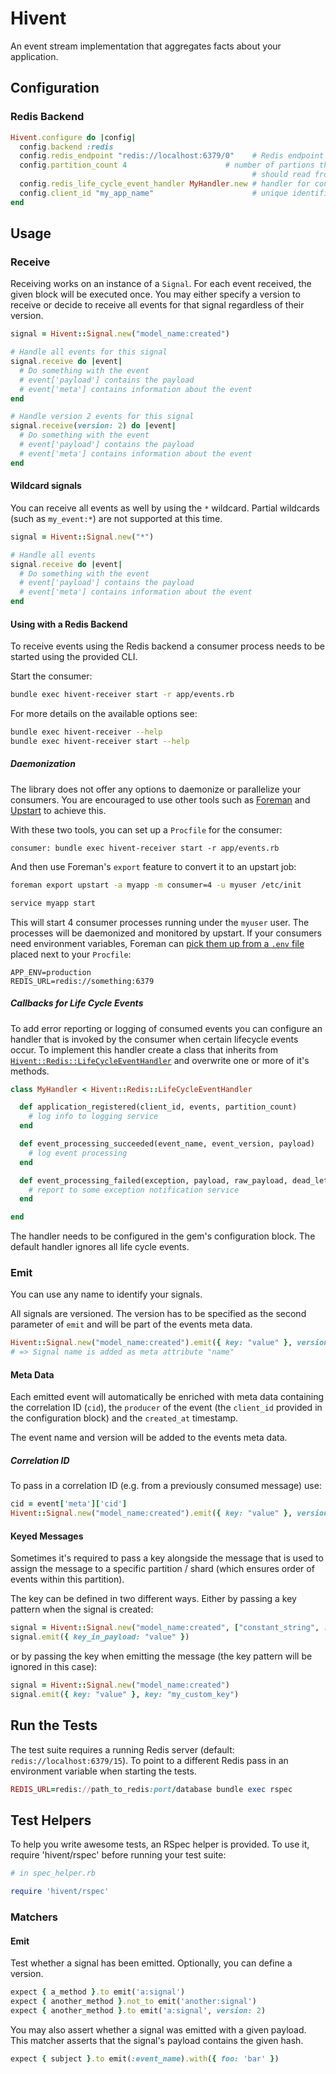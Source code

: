 # Hivent

An event stream implementation that aggregates facts about your application.

## Configuration

### Redis Backend

```ruby
Hivent.configure do |config|
  config.backend :redis
  config.redis_endpoint "redis://localhost:6379/0"    # Redis endpoint
  config.partition_count 4                      # number of partions this application (identified by client_id)
                                                      # should read from
  config.redis_life_cycle_event_handler MyHandler.new # handler for consumption life cycle events
  config.client_id "my_app_name"                      # unique identifier for this application
end
```

## Usage

### Receive

Receiving works on an instance of a `Signal`. For each event received, the given block will be executed once.
You may either specify a version to receive or decide to receive all events for that signal regardless of their version.

```ruby
signal = Hivent::Signal.new("model_name:created")

# Handle all events for this signal
signal.receive do |event|
  # Do something with the event
  # event['payload'] contains the payload
  # event['meta'] contains information about the event
end

# Handle version 2 events for this signal
signal.receive(version: 2) do |event|
  # Do something with the event
  # event['payload'] contains the payload
  # event['meta'] contains information about the event
end
```

#### Wildcard signals

You can receive all events as well by using the `*` wildcard. Partial wildcards (such as `my_event:*`) are not supported at this time.

```ruby
signal = Hivent::Signal.new("*")

# Handle all events
signal.receive do |event|
  # Do something with the event
  # event['payload'] contains the payload
  # event['meta'] contains information about the event
end
```

#### Using with a Redis Backend

To receive events using the Redis backend a consumer process needs to be started using the provided CLI.

Start the consumer:

```bash
bundle exec hivent-receiver start -r app/events.rb
```

For more details on the available options see:

```bash
bundle exec hivent-receiver --help
bundle exec hivent-receiver start --help
```

##### Daemonization
The library does not offer any options to daemonize or parallelize your consumers. You are encouraged to use other tools such as [Foreman](https://ddollar.github.io/foreman/) and [Upstart](http://upstart.ubuntu.com) to achieve this.

With these two tools, you can set up a `Procfile` for the consumer:

```
consumer: bundle exec hivent-receiver start -r app/events.rb
```

And then use Foreman's `export` feature to convert it to an upstart job:

```bash
foreman export upstart -a myapp -m consumer=4 -u myuser /etc/init

service myapp start
```

This will start 4 consumer processes running under the `myuser` user. The processes will be daemonized and monitored by upstart.
If your consumers need environment variables, Foreman can [pick them up from a `.env` file](https://ddollar.github.io/foreman/#ENVIRONMENT) placed next to your `Procfile`:

```
APP_ENV=production
REDIS_URL=redis://something:6379
```

##### Callbacks for Life Cycle Events

To add error reporting or logging of consumed events you can configure an handler that is invoked by the consumer when certain lifecycle events occur.
To implement this handler create a class that inherits from [`Hivent::Redis::LifeCycleEventHandler`](lib/hivent/redis/life_cycle_event_handler.rb) and overwrite one or more of it's methods.

```ruby
class MyHandler < Hivent::Redis::LifeCycleEventHandler

  def application_registered(client_id, events, partition_count)
    # log info to logging service
  end

  def event_processing_succeeded(event_name, event_version, payload)
    # log event processing
  end

  def event_processing_failed(exception, payload, raw_payload, dead_letter_queue_name)
    # report to some exception notification service
  end

end
```

The handler needs to be configured in the gem's configuration block. The default handler ignores all life cycle events.

### Emit

You can use any name to identify your signals.

All signals are versioned. The version has to be specified as the second parameter of `emit` and will be part of the events meta data.

```ruby
Hivent::Signal.new("model_name:created").emit({ key: "value" }, version: 1)
# => Signal name is added as meta attribute "name"
```

#### Meta Data

Each emitted event will automatically be enriched with meta data containing the correlation ID (`cid`), the `producer` of the event (the `client_id` provided in the configuration block) and the `created_at` timestamp.

The event name and version will be added to the events meta data.

##### Correlation ID

To pass in a correlation ID (e.g. from a previously consumed message) use:

```ruby
cid = event['meta']['cid']
Hivent::Signal.new("model_name:created").emit({ key: "value" }, version: 1, cid: cid)
```

#### Keyed Messages

Sometimes it's required to pass a key alongside the message that is used to assign the message to a specific partition / shard (which ensures order of events within this partition).

The key can be defined in two different ways. Either by passing a key pattern when the signal is created:

```ruby
signal = Hivent::Signal.new("model_name:created", ["constant_string", :key_in_payload])
signal.emit({ key_in_payload: "value" })
```

or by passing the key when emitting the message (the key pattern will be ignored in this case):

```ruby
signal = Hivent::Signal.new("model_name:created")
signal.emit({ key: "value" }, key: "my_custom_key")
```

## Run the Tests

The test suite requires a running Redis server (default: `redis://localhost:6379/15`). To point to a different Redis pass in an environment variable when starting the tests.

```ruby
REDIS_URL=redis://path_to_redis:port/database bundle exec rspec
```

## Test Helpers

To help you write awesome tests, an RSpec helper is provided. To use it, require 'hivent/rspec' before running your test suite:

```ruby
# in spec_helper.rb

require 'hivent/rspec'
```

### Matchers

#### Emit

Test whether a signal has been emitted. Optionally, you can define a version.

```ruby
expect { a_method }.to emit('a:signal')
expect { another_method }.not_to emit('another:signal')
expect { another_method }.to emit('a:signal', version: 2)
```

You may also assert whether a signal was emitted with a given payload.
This matcher asserts that the signal's payload contains the given hash.

```ruby
expect { subject }.to emit(:event_name).with({ foo: 'bar' })
```
